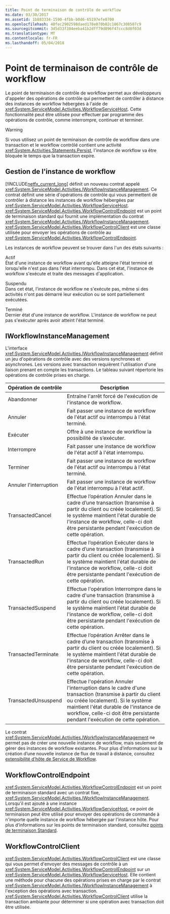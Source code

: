 ```yaml
---
title: Point de terminaison de contrôle de workflow
ms.date: 03/30/2017
ms.assetid: 1b883334-1590-4fbb-b0d6-65197efe0700
ms.openlocfilehash: 40fec2902598daed178e070b02c1067c308507c9
ms.sourcegitcommit: 3d5d33f384eeba41b2dff79d096f47ccc8d8f03d
ms.translationtype: MT
ms.contentlocale: fr-FR
ms.lasthandoff: 05/04/2018
---
```

# <a name="workflow-control-endpoint"></a>Point de terminaison de contrôle de workflow
Le point de terminaison de contrôle de workflow permet aux développeurs d'appeler des opérations de contrôle qui permettent de contrôler à distance des instances de workflow hébergées à l'aide de <xref:System.ServiceModel.Activities.WorkflowServiceHost>. Cette fonctionnalité peut être utilisée pour effectuer par programme des opérations de contrôle, comme interrompre, continuer et terminer.  
  
> [!WARNING]
>  Si vous utilisez un point de terminaison de contrôle de workflow dans une transaction et le workflow contrôlé contient une activité <xref:System.Activities.Statements.Persist>, l'instance de workflow va être bloquée le temps que la transaction expire.  
  
## <a name="workflow-instance-management"></a>Gestion de l'instance de workflow  
 [!INCLUDE[netfx_current_long](../../../../includes/netfx-current-long-md.md)] définit un nouveau contrat appelé <xref:System.ServiceModel.Activities.IWorkflowInstanceManagement>. Ce contrat définit une série d'opérations de contrôle qui vous permettent de contrôler à distance les instances de workflow hébergées par <xref:System.ServiceModel.Activities.WorkflowServiceHost>. <xref:System.ServiceModel.Activities.WorkflowControlEndpoint> est un point de terminaison standard qui fournit une implémentation du contrat <xref:System.ServiceModel.Activities.IWorkflowInstanceManagement>. <xref:System.ServiceModel.Activities.WorkflowControlClient> est une classe utilisée pour envoyer les opérations de contrôle au <xref:System.ServiceModel.Activities.WorkflowControlEndpoint>.  
  
 Les instances de workflow peuvent se trouver dans l'un des états suivants :  
  
 Actif  
 État d'une instance de workflow avant qu'elle atteigne l'état terminé et lorsqu'elle n'est pas dans l'état interrompu. Dans cet état, l'instance de workflow s'exécute et traite des messages d'application.  
  
 Suspendu  
 Dans cet état, l'instance de workflow ne s'exécute pas, même si des activités n'ont pas démarré leur exécution ou se sont partiellement exécutées.  
  
 Terminé  
 Dernier état d'une instance de workflow. L'instance de workflow ne peut pas s'exécuter après avoir atteint l'état terminé.  
  
## <a name="iworkflowinstancemanagement"></a>IWorkflowInstanceManagement  
 L'interface <xref:System.ServiceModel.Activities.IWorkflowInstanceManagement> définit un jeu d'opérations de contrôle avec des versions synchrones et asynchrones. Les versions avec transaction requièrent l'utilisation d'une liaison prenant en compte les transactions. Le tableau suivant répertorie les opérations de contrôle prises en charge.  
  
|Opération de contrôle|Description|  
|-----------------------|-----------------|  
|Abandonner|Entraîne l'arrêt forcé de l'exécution de l'instance de workflow.|  
|Annuler|Fait passer une instance de workflow de l'état actif ou interrompu à l'état terminé.|  
|Exécuter|Offre à une instance de workflow la possibilité de s’exécuter.|  
|Interrompre|Fait passer une instance de workflow de l'état actif à l'état interrompu.|  
|Terminer|Fait passer une instance de workflow de l'état actif ou interrompu à l'état terminé.|  
|Annuler l'interruption|Fait passer une instance de workflow de l'état interrompu à l'état actif.|  
|TransactedCancel|Effectue l’opération Annuler dans le cadre d’une transaction (transmise à partir du client ou créée localement). Si le système maintient l'état durable de l'instance de workflow, celle-ci doit être persistante pendant l'exécution de cette opération.|  
|TransactedRun|Effectue l’opération Exécuter dans le cadre d’une transaction (transmise à partir du client ou créée localement). Si le système maintient l'état durable de l'instance de workflow, celle-ci doit être persistante pendant l'exécution de cette opération.|  
|TransactedSuspend|Effectue l'opération Interrompre dans le cadre d'une transaction (transmise à partir du client ou créée localement). Si le système maintient l'état durable de l'instance de workflow, celle-ci doit être persistante pendant l'exécution de cette opération.|  
|TransactedTerminate|Effectue l’opération Arrêter dans le cadre d’une transaction (transmise à partir du client ou créée localement). Si le système maintient l'état durable de l'instance de workflow, celle-ci doit être persistante pendant l'exécution de cette opération.|  
|TransactedUnsuspend|Effectue l'opération Annuler l'interruption dans le cadre d'une transaction (transmise à partir du client ou créée localement). Si le système maintient l'état durable de l'instance de workflow, celle-ci doit être persistante pendant l'exécution de cette opération.|  
  
 Le contrat <xref:System.ServiceModel.Activities.IWorkflowInstanceManagement> ne permet pas de créer une nouvelle instance de workflow, mais seulement de gérer des instances de workflow existantes. Pour plus d’informations sur la création d’une nouvelle instance de flux de travail à distance, consultez [extensibilité d’hôte de Service de Workflow](../../../../docs/framework/wcf/feature-details/workflow-service-host-extensibility.md).  
  
## <a name="workflowcontrolendpoint"></a>WorkflowControlEndpoint  
 <xref:System.ServiceModel.Activities.WorkflowControlEndpoint> est un point de terminaison standard avec un contrat fixe, <xref:System.ServiceModel.Activities.IWorkflowInstanceManagement>. Lorsqu'il est ajouté à une instance <xref:System.ServiceModel.Activities.WorkflowServiceHost>, ce point de terminaison peut être utilisé pour envoyer des opérations de commande à n'importe quelle instance de workflow hébergée par l'instance hôte. Pour plus d’informations sur les points de terminaison standard, consultez [points de terminaison Standard](../../../../docs/framework/wcf/feature-details/standard-endpoints.md).  
  
## <a name="workflowcontrolclient"></a>WorkflowControlClient  
 <xref:System.ServiceModel.Activities.WorkflowControlClient> est une classe qui vous permet d'envoyer des messages de contrôle à un <xref:System.ServiceModel.Activities.WorkflowControlEndpoint> sur un <xref:System.ServiceModel.Activities.WorkflowServiceHost>. Elle contient une méthode pour chacune des opérations prises en charge par le contrat <xref:System.ServiceModel.Activities.IWorkflowInstanceManagement> à l'exception des opérations avec transaction. <xref:System.ServiceModel.Activities.WorkflowControlClient> utilise la transaction ambiante pour déterminer si une opération avec transaction doit être utilisée.
